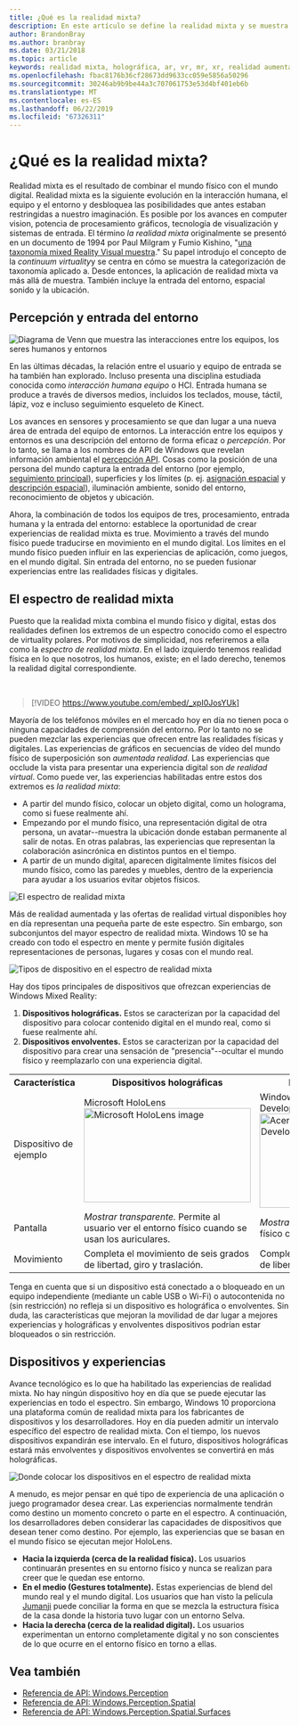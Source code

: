 ```yaml
---
title: ¿Qué es la realidad mixta?
description: En este artículo se define la realidad mixta y se muestra donde se colocan los dispositivos de AR y VR simple, así como los dispositivos de Windows Mixed Reality, como Microsoft HoloLens e inmersivos Windows Mixed Reality, espectro de realidad mixta.
author: BrandonBray
ms.author: branbray
ms.date: 03/21/2018
ms.topic: article
keywords: realidad mixta, holográfica, ar, vr, mr, xr, realidad aumentada de realidad virtual, una explicación
ms.openlocfilehash: fbac8176b36cf28673dd9633cc059e5856a50296
ms.sourcegitcommit: 30246ab9b9be44a3c707061753e53d4bf401eb6b
ms.translationtype: MT
ms.contentlocale: es-ES
ms.lasthandoff: 06/22/2019
ms.locfileid: "67326311"
---
```

# <a name="what-is-mixed-reality"></a>¿Qué es la realidad mixta?

Realidad mixta es el resultado de combinar el mundo físico con el mundo digital. Realidad mixta es la siguiente evolución en la interacción humana, el equipo y el entorno y desbloquea las posibilidades que antes estaban restringidas a nuestro imaginación. Es posible por los avances en computer vision, potencia de procesamiento gráficos, tecnología de visualización y sistemas de entrada. El término *la realidad mixta* originalmente se presentó en un documento de 1994 por Paul Milgram y Fumio Kishino, "[una taxonomía mixed Reality Visual muestra](http://etclab.mie.utoronto.ca/people/paul_dir/IEICE94/ieice.html)." Su papel introdujo el concepto de la *continuum virtuality*y se centra en cómo se muestra la categorización de taxonomía aplicado a. Desde entonces, la aplicación de realidad mixta va más allá de muestra. También incluye la entrada del entorno, espacial sonido y la ubicación.

## <a name="environmental-input-and-perception"></a>Percepción y entrada del entorno

![Diagrama de Venn que muestra las interacciones entre los equipos, los seres humanos y entornos](images/mixed-reality-venn-diagram-300px.png)<br> 

En las últimas décadas, la relación entre el usuario y equipo de entrada se ha también han explorado. Incluso presenta una disciplina estudiada conocida como *interacción humana equipo* o HCI. Entrada humana se produce a través de diversos medios, incluidos los teclados, mouse, táctil, lápiz, voz e incluso seguimiento esqueleto de Kinect.

Los avances en sensores y procesamiento se que dan lugar a una nueva área de entrada del equipo de entornos. La interacción entre los equipos y entornos es una descripción del entorno de forma eficaz o *percepción*. Por lo tanto, se llama a los nombres de API de Windows que revelan información ambiental el [percepción API](https://docs.microsoft.com/uwp/api/Windows.Perception). Cosas como la posición de una persona del mundo captura la entrada del entorno (por ejemplo, [seguimiento principal](coordinate-systems.md)), superficies y los límites (p. ej. [asignación espacial](spatial-mapping.md) y [descripción espacial](case-study-expanding-the-spatial-mapping-capabilities-of-hololens.md)), iluminación ambiente, sonido del entorno, reconocimiento de objetos y ubicación.

Ahora, la combinación de todos los equipos de tres, procesamiento, entrada humana y la entrada del entorno: establece la oportunidad de crear experiencias de realidad mixta es true. Movimiento a través del mundo físico puede traducirse en movimiento en el mundo digital. Los límites en el mundo físico pueden influir en las experiencias de aplicación, como juegos, en el mundo digital. Sin entrada del entorno, no se pueden fusionar experiencias entre las realidades físicas y digitales.

## <a name="the-mixed-reality-spectrum"></a>El espectro de realidad mixta

Puesto que la realidad mixta combina el mundo físico y digital, estas dos realidades definen los extremos de un espectro conocido como el espectro de virtuality polares. Por motivos de simplicidad, nos referiremos a ella como la *espectro de realidad mixta*. En el lado izquierdo tenemos realidad física en lo que nosotros, los humanos, existe; en el lado derecho, tenemos la realidad digital correspondiente.

<br>

>[!VIDEO https://www.youtube.com/embed/_xpI0JosYUk]

Mayoría de los teléfonos móviles en el mercado hoy en día no tienen poca o ninguna capacidades de comprensión del entorno. Por lo tanto no se pueden mezclar las experiencias que ofrecen entre las realidades físicas y digitales. Las experiencias de gráficos en secuencias de vídeo del mundo físico de superposición son *aumentada realidad*. Las experiencias que occlude la vista para presentar una experiencia digital son *de realidad virtual*. Como puede ver, las experiencias habilitadas entre estos dos extremos es *la realidad mixta*:
* A partir del mundo físico, colocar un objeto digital, como un holograma, como si fuese realmente ahí.
* Empezando por el mundo físico, una representación digital de otra persona, un avatar--muestra la ubicación donde estaban permanente al salir de notas. En otras palabras, las experiencias que representan la colaboración asincrónica en distintos puntos en el tiempo.
* A partir de un mundo digital, aparecen digitalmente límites físicos del mundo físico, como las paredes y muebles, dentro de la experiencia para ayudar a los usuarios evitar objetos físicos.

![El espectro de realidad mixta](images/mixed-reality-spectrum-550px.png)

Más de realidad aumentada y las ofertas de realidad virtual disponibles hoy en día representan una pequeña parte de este espectro. Sin embargo, son subconjuntos del mayor espectro de realidad mixta. Windows 10 se ha creado con todo el espectro en mente y permite fusión digitales representaciones de personas, lugares y cosas con el mundo real.

![Tipos de dispositivo en el espectro de realidad mixta](images/mixed-reality-spectrum-device-types-550px.png)

Hay dos tipos principales de dispositivos que ofrezcan experiencias de Windows Mixed Reality:
1. **Dispositivos holográficas.** Estos se caracterizan por la capacidad del dispositivo para colocar contenido digital en el mundo real, como si fuese realmente ahí.
2. **Dispositivos envolventes.** Estos se caracterizan por la capacidad del dispositivo para crear una sensación de "presencia"--ocultar el mundo físico y reemplazarlo con una experiencia digital.

<table>
<tr>
<th width="20%"> Característica</th><th width="40%"> Dispositivos holográficas</th><th width="40%"> Dispositivos envolventes</th>
</tr><tr>
<td> Dispositivo de ejemplo</td><td> Microsoft HoloLens<br /> <img alt="Microsoft HoloLens image" width="300" height="169" src="images/mshololens-hero1-whitbg-rgb-300px.png" /></td><td> Windows Acer mixto realidad Development Edition<br /> <img alt="Acer Windows Mixed Reality Development Edition image" width="300" height="169" src="images/acer-windows-mixed-reality-development-edition-headset-300px.jpg" /></td>
</tr><tr>
<td> Pantalla</td><td> <i>Mostrar transparente.</i> Permite al usuario ver el entorno físico cuando se usan los auriculares.</td><td> <i>Mostrar opaco.</i> Bloquea el entorno físico cuando se usan los auriculares.</td>
</tr><tr>
<td> Movimiento</td><td> Completa el movimiento de seis grados de libertad, giro y traslación.</td><td> Completa el movimiento de seis grados de libertad, giro y traslación.</td>
</tr>
</table>

Tenga en cuenta que si un dispositivo está conectado a o bloqueado en un equipo independiente (mediante un cable USB o Wi-Fi) o autocontenida no (sin restricción) no refleja si un dispositivo es holográfica o envolventes. Sin duda, las características que mejoran la movilidad de dar lugar a mejores experiencias y holográficas y envolventes dispositivos podrían estar bloqueados o sin restricción.

## <a name="devices-and-experiences"></a>Dispositivos y experiencias

Avance tecnológico es lo que ha habilitado las experiencias de realidad mixta. No hay ningún dispositivo hoy en día que se puede ejecutar las experiencias en todo el espectro. Sin embargo, Windows 10 proporciona una plataforma común de realidad mixta para los fabricantes de dispositivos y los desarrolladores. Hoy en día pueden admitir un intervalo específico del espectro de realidad mixta. Con el tiempo, los nuevos dispositivos expandirán ese intervalo. En el futuro, dispositivos holográficas estará más envolventes y dispositivos envolventes se convertirá en más holográficas.

![Donde colocar los dispositivos en el espectro de realidad mixta](images/mixed-reality-spectrum-device-placement-550px.png)

A menudo, es mejor pensar en qué tipo de experiencia de una aplicación o juego programador desea crear. Las experiencias normalmente tendrán como destino un momento concreto o parte en el espectro. A continuación, los desarrolladores deben considerar las capacidades de dispositivos que desean tener como destino. Por ejemplo, las experiencias que se basan en el mundo físico se ejecutan mejor HoloLens.
* **Hacia la izquierda (cerca de la realidad física).** Los usuarios continuarán presentes en su entorno físico y nunca se realizan para creer que le quedan ese entorno.
* **En el medio (Gestures totalmente).** Estas experiencias de blend del mundo real y el mundo digital. Los usuarios que han visto la película [Jumanji](https://en.wikipedia.org/wiki/Jumanji) puede conciliar la forma en que se mezcla la estructura física de la casa donde la historia tuvo lugar con un entorno Selva.
* **Hacia la derecha (cerca de la realidad digital).** Los usuarios experimentan un entorno completamente digital y no son conscientes de lo que ocurre en el entorno físico en torno a ellas.


## <a name="see-also"></a>Vea también
* [Referencia de API: Windows.Perception](https://docs.microsoft.com/uwp/api/Windows.Perception)
* [Referencia de API: Windows.Perception.Spatial](https://docs.microsoft.com/uwp/api/Windows.Perception.Spatial)
* [Referencia de API: Windows.Perception.Spatial.Surfaces](https://docs.microsoft.com/uwp/api/Windows.Perception.Spatial.Surfaces)
